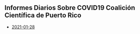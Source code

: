 ##  Informes Diarios Sobre COVID19 Coalición Científica de Puerto Rico

* [2021-01-28](informe-2021-01-28.html)
